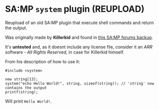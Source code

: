# SA:MP `system` plugin (REUPLOAD)
Reupload of an old SA:MP plugin that execute shell commands and return the output.

Was originally made by **Killerkid** and found in [this SA:MP forums backup](https://sampforum.blast.hk/showthread.php?tid=100177&pid=1152803#pid1152803).

It's __untested__ and, as it doesnt include any license file, consider it an *ARR* software - *All Rights Reserved*, in case for Killerkid himself.

From his description of how to use it:

```
#include <system>

new string[13];
system("echo Hello World!", string, sizeof(string)); // 'string' now contains the output
printf(string);
```

Will print `Hello World!`.
